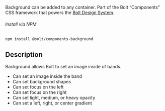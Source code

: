 Background can be added to any container. Part of the Bolt “Components” CSS framework that powers the [Bolt Design System](https://www.boltdesignsystem.com).

###### Install via NPM

```
npm install @bolt/components-background
```

## Description

Background allows Bolt to set an image inside of bands.

- Can set an image inside the band
- Can set background shapes
- Can set focus on the left
- Can set focus on the right
- Can set light, medium, or heavy opacity
- Can set a left, right, or center gradient
